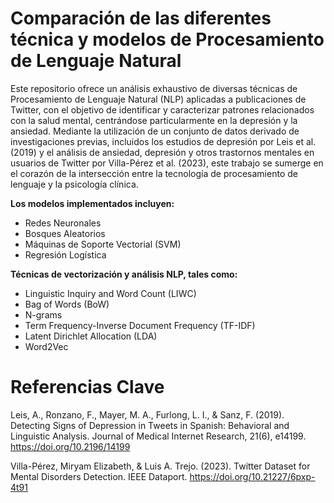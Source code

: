 # Comparación de las diferentes técnica y modelos de Procesamiento de Lenguaje Natural
Este repositorio ofrece un análisis exhaustivo de diversas técnicas de Procesamiento de Lenguaje Natural (NLP) aplicadas a publicaciones de Twitter, con el objetivo de identificar y caracterizar patrones relacionados con la salud mental, centrándose particularmente en la depresión y la ansiedad. Mediante la utilización de un conjunto de datos derivado de investigaciones previas, incluidos los estudios de depresión por Leis et al. (2019) y el análisis de ansiedad, depresión y otros trastornos mentales en usuarios de Twitter por Villa-Pérez et al. (2023), este trabajo se sumerge en el corazón de la intersección entre la tecnología de procesamiento de lenguaje y la psicología clínica.

**Los modelos implementados incluyen:**

*   Redes Neuronales
*  Bosques Aleatorios
*  Máquinas de Soporte Vectorial (SVM)
*  Regresión Logística
 

**Técnicas de vectorización y análisis NLP, tales como:**

*  Linguistic Inquiry and Word Count (LIWC)
*  Bag of Words (BoW)
*  N-grams
*  Term Frequency-Inverse Document Frequency (TF-IDF)
*  Latent Dirichlet Allocation (LDA)
*  Word2Vec

# Referencias Clave
Leis, A., Ronzano, F., Mayer, M. A., Furlong, L. I., & Sanz, F. (2019). Detecting Signs of Depression in Tweets in Spanish: Behavioral and Linguistic Analysis. Journal of Medical Internet Research, 21(6), e14199. https://doi.org/10.2196/14199

Villa-Pérez, Miryam Elizabeth, & Luis A. Trejo. (2023). Twitter Dataset for Mental Disorders Detection. IEEE Dataport. https://doi.org/10.21227/6pxp-4t91
